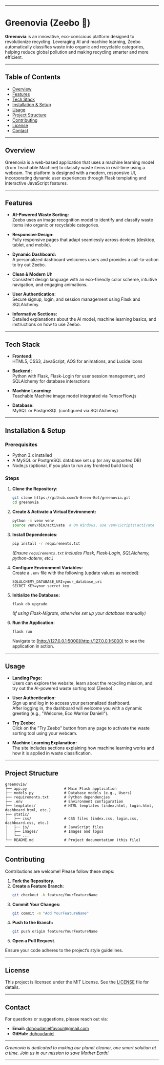 <!-- # a-green-bot
A Revamp of the GitHub pages of A Green Bot's website -->

---

# Greenovia (Zeebo 🤖)

**Greenovia** is an innovative, eco-conscious platform designed to revolutionize recycling. Leveraging AI and machine learning, Zeebo automatically classifies waste into organic and recyclable categories, helping reduce global pollution and making recycling smarter and more efficient.

---

## Table of Contents

- [Overview](#overview)
- [Features](#features)
- [Tech Stack](#tech-stack)
- [Installation & Setup](#installation--setup)
- [Usage](#usage)
- [Project Structure](#project-structure)
- [Contributing](#contributing)
- [License](#license)
- [Contact](#contact)

---

## Overview

Greenovia is a web-based application that uses a machine learning model (from Teachable Machine) to classify waste items in real-time using a webcam. The platform is designed with a modern, responsive UI, incorporating dynamic user experiences through Flask templating and interactive JavaScript features.

---

## Features

- **AI-Powered Waste Sorting:**  
  Zeebo uses an image recognition model to identify and classify waste items into organic or recyclable categories.

- **Responsive Design:**  
  Fully responsive pages that adapt seamlessly across devices (desktop, tablet, and mobile).

- **Dynamic Dashboard:**  
  A personalized dashboard welcomes users and provides a call-to-action to try out Zeebo.

- **Clean & Modern UI:**  
  Consistent design language with an eco-friendly color scheme, intuitive navigation, and engaging animations.

- **User Authentication:**  
  Secure signup, login, and session management using Flask and SQLAlchemy.

- **Informative Sections:**  
  Detailed explanations about the AI model, machine learning basics, and instructions on how to use Zeebo.

---

## Tech Stack

- **Frontend:**  
  HTML5, CSS3, JavaScript, AOS for animations, and Lucide Icons

- **Backend:**  
  Python with Flask, Flask-Login for user session management, and SQLAlchemy for database interactions

- **Machine Learning:**  
  Teachable Machine image model integrated via TensorFlow.js

- **Database:**  
  MySQL or PostgreSQL (configured via SQLAlchemy)

---

## Installation & Setup

### Prerequisites
- Python 3.x installed
- A MySQL or PostgreSQL database set up (or any supported DB)
- Node.js (optional, if you plan to run any frontend build tools)

### Steps

1. **Clone the Repository:**
   ```bash
   git clone https://github.com/A-Breen-Bot/greenovia.git
   cd greenovia
   ```

2. **Create & Activate a Virtual Environment:**
   ```bash
   python -m venv venv
   source venv/bin/activate  # On Windows, use venv\Scripts\activate
   ```

3. **Install Dependencies:**
   ```bash
   pip install -r requirements.txt
   ```
   *(Ensure `requirements.txt` includes Flask, Flask-Login, SQLAlchemy, python-dotenv, etc.)*

4. **Configure Environment Variables:**  
   Create a `.env` file with the following (update values as needed):
   ```
   SQLALCHEMY_DATABASE_URI=your_database_uri
   SECRET_KEY=your_secret_key
   ```

5. **Initialize the Database:**
   ```bash
   flask db upgrade
   ```
   *(If using Flask-Migrate, otherwise set up your database manually)*

6. **Run the Application:**
   ```bash
   flask run
   ```
   Navigate to [http://127.0.0.1:5000](http://127.0.0.1:5000) to see the application in action.

---

## Usage

- **Landing Page:**  
  Users can explore the website, learn about the recycling mission, and try out the AI-powered waste sorting tool (Zeebo).

- **User Authentication:**  
  Sign up and log in to access your personalized dashboard.  
  After logging in, the dashboard will welcome you with a dynamic greeting (e.g., "Welcome, Eco Warrior Daniel!").

- **Try Zeebo:**  
  Click on the "Try Zeebo" button from any page to activate the waste sorting tool using your webcam.

- **Machine Learning Explanation:**  
  The site includes sections explaining how machine learning works and how it is applied in waste classification.

---

## Project Structure

```
greenovia/
├── app.py                 # Main Flask application
├── models.py              # Database models (e.g., Users)
├── requirements.txt       # Python dependencies
├── .env                   # Environment configuration
├── templates/             # HTML templates (index.html, login.html, dashboard.html, etc.)
├── static/
│   ├── css/               # CSS files (index.css, login.css, dashboard.css, etc.)
│   ├── js/                # JavaScript files
│   ├── images/            # Images and logos
│   └── ...                
└── README.md              # Project documentation (this file)
```

---

## Contributing

Contributions are welcome! Please follow these steps:

1. **Fork the Repository.**
2. **Create a Feature Branch:**
   ```bash
   git checkout -b feature/YourFeatureName
   ```
3. **Commit Your Changes:**
   ```bash
   git commit -m "Add YourFeatureName"
   ```
4. **Push to the Branch:**
   ```bash
   git push origin feature/YourFeatureName
   ```
5. **Open a Pull Request.**

Ensure your code adheres to the project’s style guidelines.

---

## License

This project is licensed under the MIT License. See the [LICENSE](LICENSE) file for details.

---

## Contact

For questions or suggestions, please reach out via:
- **Email:** dohoudanielfavour@gmail.com
- **GitHub:** [dohoudaniel](https://github.com/dohoudaniel)

---

*Greenovia is dedicated to making our planet cleaner, one smart solution at a time. Join us in our mission to save Mother Earth!*  

---
